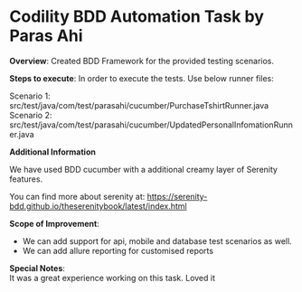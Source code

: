 # Codility BDD Automation Task by Paras Ahi

**Overview**: Created BDD Framework for the provided testing scenarios. 
 
**Steps to execute**: In order to execute the tests. Use below runner files:

 Scenario 1: src/test/java/com/test/parasahi/cucumber/PurchaseTshirtRunner.java
 Scenario 2: src/test/java/com/test/parasahi/cucumber/UpdatedPersonalInfomationRunner.java

**Additional Information**

We have used BDD cucumber with a additional creamy layer of Serenity features.

You can find more about serenity at: https://serenity-bdd.github.io/theserenitybook/latest/index.html

**Scope of Improvement**:
* We can add support for api, mobile and database test scenarios as well.
* We can add allure reporting for customised reports

**Special Notes**:  
It was a great experience working on this task. Loved it

 
 
 
 
 
